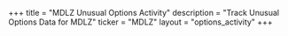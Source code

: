 +++
title = "MDLZ Unusual Options Activity"
description = "Track Unusual Options Data for MDLZ"
ticker = "MDLZ"
layout = "options_activity"
+++

